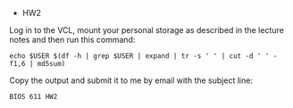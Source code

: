 * HW2

Log in to the VCL, mount your personal storage as described in the
lecture notes and then run this command:

```
echo $USER $(df -h | grep $USER | expand | tr -s ' ' | cut -d ' ' -f1,6 | md5sum)
```

Copy the output and submit it to me by email with the subject line:

```
BIOS 611 HW2
```
